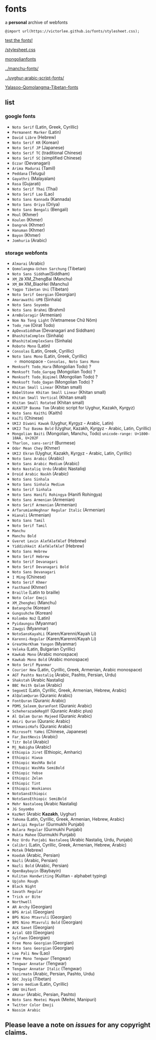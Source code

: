 # fonts

a **personal** archive of webfonts

`@import url(https://victorlee.github.io/fonts/stylesheet.css);`

[test the fonts!](test.html)

[/stylesheet.css](stylesheet.css)

[mongolianfonts](../mongol-fonts/)

[../manchu-fonts/](../manchu-fonts/)

[../uyghur-arabic-script-fonts/](../uyghur-arabic-script-fonts/)

[Yalasoo-Qomolangma-Tibetan-fonts](Yalasoo-Qomolangma-Tibetan-fonts)

## list

### google fonts

- `Noto Serif` (Latin, Greek, Cyrillic)
- `Permanent Marker` (Latin)
- `David Libre` (Hebrew)
- `Noto Serif KR` (Korean)
- `Noto Serif JP` (Japanese)
- `Noto Serif TC` (traditional Chinese)
- `Noto Serif SC` (simplified Chinese)
- `Eczar` (Devanagari)
- `Arima Madurai` (Tamil)
- `Peddana` (Telugu)
- `Gayathri` (Malayalam)
- `Rasa` (Gujarati)
- `Noto Serif Thai` (Thai)
- `Noto Serif Lao` (Lao)
- `Noto Sans Kannada` (Kannada)
- `Noto Sans Oriya` (Oriya)
- `Noto Sans Bengali` (Bengali)
- `Moul` (Khmer)
- `Koulen` (Khmer)
- `Dangrek` (Khmer)
- `Hanuman` (Khmer)
- `Bayon` (Khmer)
- `Jomhuria` (Arabic)

### storage webfonts

- `Almarai` (Arabic)
- `Qomolangma-Uchen Sarchung` (Tibetan)
- `Noto Sans Siddham`(Siddham)
- `XM_ZB` XM_ZhengBai (Manchu)
- `XM_BH` XM_BiaoHei (Manchu)
- `Yagpo Tibetan Uni` (Tibetan)
- `Noto Serif Georgian` (Georgian)
- `Amarawathi-UPB` (Sinhala)
- `Noto Sans Soyombo`
- `Noto Sans Brahmi` (Brahmi)
- `ArmBoloragir` (Armenian)
- `Nom Na Tong Light` (Vietnamese Chữ Nôm)
- `Todo_rom` (Oirat Todo)
- `ApDevaSiddham` (Devanagari and Siddham)
- `BhashitaComplex` (Sinhala)
- `BhashitaComplexSans` (Sinhala)
- `Roboto Mono` (Latin)
- `Consolas` (Latin, Greek, Cyrillic)
- `Noto Sans Mono` (Latin, Greek, Cyrillic)
  - monospace - `Consolas, Noto Sans Mono`
- `Menksoft Todo_Hara` (Mongolian Todo) ?
- `Menksoft Todo_Garqag` (Mongolian Todo) ?
- `Menksoft Todo_Biqimel` (Mongolian Todo) ?
- `Menksoft Todo_Qagan` (Mongolian Todo) ?
- `Khitan Small Linear` (Khitan small)
- `BabelStone Khitan Small Linear` (Khitan small)
- `Khitan Small Vertical` (Khitan small)
- `Khitan Small Rotated` (Khitan small)
- `ALKATIP Basma Tom` (Arabic script for Uyghur, Kazakh, Kyrgyz)
- `Noto Sans Kaithi` (Kaithi)
- `KaiTi` (Chinese)
- `UKIJ Diwani Kawak` (Uyghur, Kyrgyz - Arabic, Latin)
- `UKIJ Tuz Basma Bold` (Uyghur, Kazakh, Kyrgyz - Arabic, Latin, Cyrillic)
- `Mongolian Baiti` (Mongolian, Manchu, Todo) `unicode-range: U+1800-18AA, U+202F`
- `Tharlon, sans-serif` (Burmese)
- `Odor Mean Chey` (Khmer)
- `UKIJ Ekran` (Uyghur, Kazakh, Kyrgyz - Arabic, Latin, Cyrillic)
- `Noto Sans Arabic` (Arabic)
- `Noto Sans Arabic Medium` (Arabic)
- `Noto Nastaliq Urdu` (Arabic Nastaliq)
- `Droid Arabic Naskh` (Arabic)
- `Noto Sans Sinhala`
- `Noto Sans Sinhala Medium`
- `Noto Serif Sinhala`
- `Noto Sans Hanifi Rohingya` (Hanifi Rohingya)
- `Noto Sans Armenian` (Armenian)
- `Noto Serif Armenian` (Armenian)
- `ArTarumianHeghnar Regular Italic` (Armenian)  
- `Hianali` (Armenian)
- `Noto Sans Tamil`
- `Noto Serif Tamil`
- `Manchu`
- `Manchu Bold`
- `Gveret Levin AlefAlefAlef` (Hebrew)
- `Yiddishkeit AlefAlefAlef` (Hebrew)
- `Noto Sans Hebrew`
- `Noto Serif Hebrew`
- `Noto Serif Devanagari`
- `Noto Serif Devanagari Bold`
- `Noto Sans Devanagari`
- `I Ming` (Chinese)
- `Noto Serif Khmer`
- `Fasthand` (Khmer)
- `Braille` (Latin to braille)
- `Noto Color Emoji`
- `XM_Zhenghei` (Manchu)
- `Batangche` (Korean)
- `Gungsuhche` (Korean)
- `Kolombo No2` (Latin)
- `Pyidaungsu` (Myanmar)
- `Zawgyi` (Myanmar)
- `NotoSansKayahLi` (Karen/Karenni/Kayah Li)
- `Karenni-Regular` (Karen/Karenni/Kayah Li)
- `GreatHorKham Yangon` (Myanmar)
- `Veleka` (Latin, Bulgarian Cyrillic)
- `Kawkab Mono` (Arabic monospace)
- `Kawkab Mono Bold` (Arabic monospace)
- `Noto Serif Myanmar`
- `Courier New` (Latin, Cyrillic, Greek, Armenian, Arabic monospace)
- `AGT Pashto Nastaliq` (Arabic, Pashto, Persian, Urdu)
- `Shakstah` (Arabic Nastaliq)
- `BBC Reith Qalam` (Arabic)
- `SegoeUI` (Latin, Cyrillic, Greek, Armenian, Hebrew, Arabic)
- `AlQalamQuran` (Quranic Arabic)
- `FontQuran` (Quranic Arabic)
- `PDMS_Saleem_QuranFont` (Quranic Arabic)
- `ScheherazadeRegOT` (Quranic Arabic plus)
- `Al Qalam Quran Majeed` (Quranic Arabic)
- `Amiri Quran` (Quranic Arabic)
- `UthmanicHafs` (Quranic Arabic)
- `Microsoft YaHei` (Chinese, Japanese)
- `Far_DastNevis` (Arabic)
- `Titr Bold` (Arabic)
- `Mj_Nabigha` (Arabic)
- `Ethiopia Jiret` (Ethiopic, Amharic)
- `Ethiopic Hiwua`
- `Ethiopic WashRa Bold`
- `Ethiopic WashRa SemiBold`
- `Ethiopic Yebse`
- `Ethiopic Zelan`
- `Ethiopic Tint`
- `Ethiopic Wookianos`
- `NotoSansEthiopic`
- `NotoSansEthiopic SemiBold`
- `Mehr Nastaleeq` (Arabic Nastaliq)
- `JG Soyombo`
- `KazNet` (Arabic **Kazakh**, Uyghur)
- `Tahoma` (Latin, Cyrillic, Greek, Armenian, Hebrew, Arabic)
- `AmrLipi Regular` (Gurmukhi Punjabi)
- `Bulara Regular` (Gurmukhi Punjabi)
- `Mukta Mahee` (Gurmukhi Punjabi)
- `Roz Urdu Punjabi Nastaleeq` (Arabic Nastaliq, Urdu, Punjabi)
- `Calibri` (Latin, Cyrillic, Greek, Armenian, Hebrew, Arabic)
- `Motek` (Hebrew)
- `Koodak` (Arabic, Persian)
- `Nazli` (Arabic, Persian)
- `Nazli Bold` (Arabic, Persian)
- `OpenBaybayin` (Baybayin)
- `Kulitan Handwriting` (Kulitan - alphabet typing)
- `Upjohn Rough`
- `Black Night`
- `Savath Regular`
- `Trick or Bite`
- `Northwell`
- `AR Archy` (Georgian)
- `BPG Arial` (Georgian)
- `BPG Nino Mtavruli` (Georgian)
- `BPG Nino Mtavruli Bold` (Georgian)
- `ALK Sanet` (Georgian)
- `Arial GEO` (Georgian)
- `Sylfaen` (Georgian)
- `Free Mono Georgian` (Georgian)
- `Noto Sans Georgian` (Georgian)
- `Lao Pali New` (Lao)
- `Free Mono Tengwar` (Tengwar)
- `Tengwar Annatar` (Tengwar)
- `Tengwar Annatar Italic` (Tengwar)
- `Vazirmatn` (Arabic, Persian, Pashto, Urdu)
- `DDC Joyig` (Tibetan)
- `Servo medium` (Latin, Cyrillic)
- `GNU Unifont`
- `Akunar` (Arabic, Persian, Pashto)
- `Noto Sans Meetei Mayek` (Meitei, Manipuri)
- `Twitter Color Emoji`
- `Nassim Arabic`

## Please leave a note on *issues* for any copyright claims.
